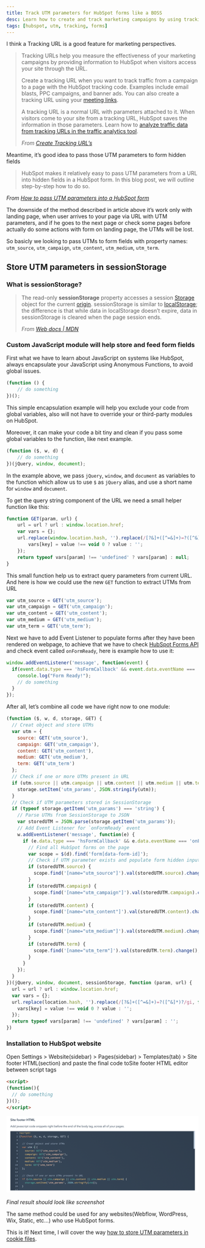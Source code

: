 ```yaml
---
title: Track UTM parameters for HubSpot forms like a BOSS
desc: Learn how to create and track marketing campaigns by using tracking URLs with HubSpot. Pass UTM parameters to hidden form fields using JavaScript. Store and feed form fields in sessionStorage. Install the code in the site footer of your HubSpot website.
tags: [hubspot, utm, tracking, forms]
---
```


I think a Tracking URL is a good feature for marketing perspectives.

> Tracking URLs help you measure the effectiveness of your marketing campaigns by providing information to HubSpot when
> visitors access your site through the URL.
>
>Create a tracking URL when you want to track traffic from a campaign to a page with the HubSpot tracking code. Examples
> include email blasts, PPC campaigns, and banner ads. You can also create a tracking URL using
> your [meeting links](https://knowledge.hubspot.com/meetings-tool/create-and-edit-scheduling-pages).
>
> A tracking URL is a normal URL with parameters attached to it. When visitors come to your site from a tracking URL,
> HubSpot saves the information in those parameters. Learn how
> to [analyze traffic data from tracking URLs in the traffic
> analytics tool](https://knowledge.hubspot.com/reports/analyze-your-site-traffic-with-the-traffic-analytics-tool#analyze-your-traffic-using-the-utm-parameters-tab).
>
> *From [Create Tracking URL’s](https://knowledge.hubspot.com/settings/how-do-i-create-a-tracking-url)*

Meantime, it’s good idea to pass those UTM parameters to form hidden fields

> HubSpot makes it relatively easy to pass UTM parameters from a URL into hidden fields in a HubSpot form. In this blog
> post, we will outline step-by-step how to do so.
>
>
*From [How to pass UTM parameters into a HubSpot form](https://align.ly/blog/how-to-pass-utm-parameters-into-a-hubspot-form/)*

The downside of the method described in article above it’s work only with landing page, when user arrives to your page
via URL with UTM parameters, and if he goes to the next page or check some pages before actually do some actions with
form on landing page, the UTMs will be lost.

So basicly we looking to pass UTMs to form fields with property
names: `utm_source`, `utm_campaign`, `utm_content`, `utm_medium`, `utm_term`.

## Store UTM parameters in sessionStorage

### What is sessionStorage?

> The read-only **sessionStorage** property accesses a
> session [Storage](https://developer.mozilla.org/en-US/docs/Web/API/Storage) object for the
> current [origin](https://developer.mozilla.org/en-US/docs/Glossary/Origin). sessionStorage is
> similar to [localStorage](https://developer.mozilla.org/en-US/docs/Web/API/Window/localStorage); the difference is
> that while data in localStorage doesn’t expire, data in sessionStorage is
> cleared when the page session ends.
>
> *From [Web docs | MDN](https://developer.mozilla.org/en-US/docs/Web/API/Window/sessionStorage)*

### Custom JavaScript module will help store and feed form fields

First what we have to learn about JavaScript on systems like HubSpot, always encapsulate your JavaScript using Anonymous
Functions, to avoid global issues.

```js
(function () {
	// do something
})();
```

This simple encapsulation example will help you exclude your code from global variables, also will not have to override
your or third-party modules on HubSpot.

Moreover, it can make your code a bit tiny and clean if you pass some global variables to the function, like next
example.

```js
(function ($, w, d) {
	// do something
})(jQuery, window, document);
```

In the example above, we pass `jQuery`, `window`, and `document` as variables to the function which allow us to use `$`
as
`jQuery` alias, and use a short name for `window` and `document`.

To get the query string component of the URL we need a small helper function like this:

```js
function GET(param, url) {
	url = url ? url : window.location.href;
	var vars = {};
	url.replace(window.location.hash, '').replace(/[?&]+([^=&]+)=?([^&]*)?/gi, function (m, key, value) {
		vars[key] = value !== void 0 ? value : '';
	});
	return typeof vars[param] !== 'undefined' ? vars[param] : null;
}
```

This small function help us to extract query parameters from current URL. And here is how we could use the new `GET`
function to extract UTMs from URL

```js
var utm_source = GET('utm_source');
var utm_campaign = GET('utm_campaign');
var utm_content = GET('utm_content');
var utm_medium = GET('utm_medium');
var utm_term = GET('utm_term');
```

Next we have to add Event Listener to populate forms after they have been rendered on webpage, to achieve that we have
to check [HubSpot Forms API](https://legacydocs.hubspot.com/global-form-events) and check event called `onFormReady`, here is example how to use it:

```js
window.addEventListener('message', function(event) {
  if(event.data.type === 'hsFormCallback' && event.data.eventName === 'onFormReady') {
    console.log("Form Ready!");
    // do something
  }
});
```

After all, let’s combine all code we have right now to one module:

```js
(function ($, w, d, storage, GET) {
  // Creat object and store UTMs
  var utm = {
    source: GET('utm_source'),
    campaign: GET('utm_campaign'),
    content: GET('utm_content'),
    medium: GET('utm_medium'),
    term: GET('utm_term')
  };
  // Check if one or more UTMs present in URL
  if (utm.source || utm.campaign || utm.content || utm.medium || utm.term) {
    storage.setItem('utm_params', JSON.stringify(utm));
  }
  // Check if UTM parameters stored in SessionStorage
  if (typeof storage.getItem('utm_params') === 'string') {
    // Parse UTMs from SessionStorage to JSON
    var storedUTM = JSON.parse(storage.getItem('utm_params'));
    // Add Event Listener for `onFormReady` event
    w.addEventListener('message', function(e) {
      if (e.data.type === 'hsFormCallback' && e.data.eventName === 'onFormReady') {
        // Find all HubSpot forms on the page
        var scope = $(d).find('form[data-form-id]');
        // Check if UTM parameter exists and populate form hidden input fields
        if (storedUTM.source) {
          scope.find('[name="utm_source"]').val(storedUTM.source).change();
        }
        if (storedUTM.campaign) {
          scope.find('[name="utm_campaign"]').val(storedUTM.campaign).change();
        }
        if (storedUTM.content) {
          scope.find('[name="utm_content"]').val(storedUTM.content).change();
        }
        if (storedUTM.medium) {
          scope.find('[name="utm_medium"]').val(storedUTM.medium).change();
        }
        if (storedUTM.term) {
          scope.find('[name="utm_term"]').val(storedUTM.term).change();
        }
      }
    });
  }
})(jQuery, window, document, sessionStorage, function (param, url) {
  url = url ? url : window.location.href;
  var vars = {};
  url.replace(location.hash, '').replace(/[?&]+([^=&]+)=?([^&]*)?/gi, function (m, key, value) {
    vars[key] = value !== void 0 ? value : '';
  });
  return typeof vars[param] !== 'undefined' ? vars[param] : '';
})
```

### Installation to HubSpot website

Open Settings > Website(sidebar) > Pages(sidebar) > Templates(tab) > Site footer HTML(section) and paste the final code toSite footer HTML editor between script tags

```html
<script>
(function(){
  // do something
})();
</script>
```

<img src="./hubsput-site-footer-html-editor.png" alt="HubSpot Site Footer HTML Editor" eleventy:widths="900">

*Final result should look like screenshot*

The same method could be used for any websites(Webflow, WordPress, Wix, Static, etc…) who use HubSpot forms.

This is it! Next time, I will cover the way [how to store UTM parameters in cookie files](/blog/keep-track-utm-parameters-for-hubspot-forms-like-cookie-monster/).

